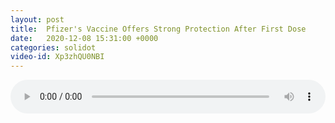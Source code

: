 ```yaml
---
layout: post
title:  Pfizer's Vaccine Offers Strong Protection After First Dose
date:   2020-12-08 15:31:00 +0000
categories: solidot
video-id: Xp3zhQU0NBI
---
```


<audio src="/assets/38f26b174a44285e15a27a598be6ccd7.mp3" style="width: 100%;" controls></audio>

